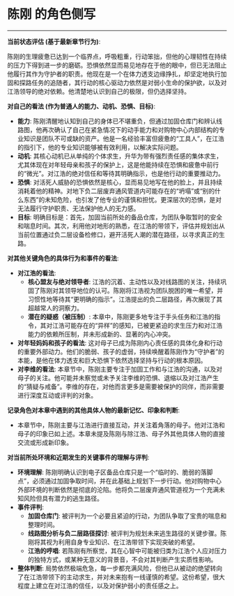 # 陈刚 的角色侧写

---

**当前状态评估 (基于最新章节行为)**:

陈刚的生理疲惫已达到一个临界点，呼吸粗重，行动笨拙，但他的心理韧性在持续的压力下得到进一步的磨砺。恐惧依然显而易见地存在于他的眼中，但已无法阻止他履行其作为守护者的职责。他现在是一个在体力透支边缘挣扎，却坚定地执行加固和探路任务的追随者，其行动的核心驱动力依然是对弱小生命的保护欲，以及对江浩领导的绝对依赖。他清楚地认识到自己的极限，但仍选择坚持。

**对自己的看法 (作为普通人的能力、动机、恐惧、目标)**:

*   **能力**: 陈刚清醒地认知到自己的身体已不堪重负，但通过加固仓库门和辨认线路图，他再次确认了自己在紧急情况下的动手能力和对购物中心内部结构的专业知识是团队不可或缺的资产。他是一名经验丰富但疲惫的“工具人”，在江浩的指引下，他的专业知识能够被有效利用，以解决实际问题。
*   **动机**: 其核心动机已从单纯的个体求生，升华为带有强烈责任感的集体求生，尤其体现在对年轻母亲和孩子的保护上，这是他能持续在恐惧和疲惫中前行的“微光”。对江浩的绝对信任和等待其明确指示，也是他行动的重要推动力。
*   **恐惧**: 对活死人威胁的恐惧依然是核心，显而易见地写在他的脸上，并且持续消耗着他的精神。对地下负二层废弃通风管道内可能存在的“坍塌”或“别的什么东西”的未知危险，也引发了他专业的谨慎和担忧。更深层次的恐惧，是对无法履行守护职责、无法保护他人的无力感。
*   **目标**: 明确目标是：首先，加固当前所处的备品仓库，为团队争取暂时的安全和喘息时间。其次，利用他对地形的熟悉，在江浩的带领下，评估并规划出从当前位置通过负二层设备检修口，避开活死人潮的潜在路径，以寻求真正的生路。

**对其他关键角色的具体行为和事件的看法**:

*   **对江浩的看法**:
    *   **核心盟友与绝对领导者**: 江浩的沉着、主动性以及对线路图的关注，持续巩固了陈刚对其领导地位的认可。陈刚将江浩视为团队脱困的唯一希望，并习惯性地等待其“更明确的指示”。江浩提出的负二层路径，再次展现了其超越常人的洞察力。
    *   **潜在的疑惑（被压制）**: 本章中，陈刚更多地专注于手头任务和江浩的指令，其对江浩可能存在的“异样”的感知，已被更紧迫的求生压力和对江浩能力的依赖所压制，并未形成新的、显著的内心冲突。
*   **对年轻妈妈和孩子的看法**: 这对母子已成为陈刚内心责任感的具体化身和行动的重要外部动力。他们的脆弱、孩子的虚弱，持续唤醒着陈刚作为“守护者”的本能，是他在体力透支和巨大恐惧下依然选择坚持与行动的根本原因。
*   **对李维的看法**: 本章节中，陈刚主要专注于加固工作和与江浩的沟通，以及对母子的关注。他可能并未察觉或未予关注李维的恐惧、退缩以及对江浩产生的“猜疑与戒备”。李维的存在，对他而言更多是需要被保护的同伴，而非需要进行深度互动或评判的对象。

**记录角色对本章中遇到的其他具体人物的最新记忆、印象和判断**:

*   本章节中，陈刚主要与江浩进行直接互动，并关注着角落的母子。他对江浩和母子的印象已如上述。本章未提及陈刚与除江浩、母子外其他具体人物的直接交流或形成新印象。

**对当前所处环境和近期发生的关键事件的理解与评判**:

*   **环境理解**: 陈刚明确认识到电子区备品仓库只是一个“临时的、脆弱的落脚点”，必须通过加固争取时间，并在此基础上规划下一步行动。他对购物中心外部环境的判断依然是彻底的沦陷。他将负二层废弃通风管道视为一个充满未知风险但具有潜力的逃生路径。
*   **事件评判**:
    *   **加固仓库门**: 被评判为一个必要且紧迫的行动，为团队争取了宝贵的喘息和整理时间。
    *   **线路图分析与负二层路径探讨**: 被评判为规划未来逃生路径的关键步骤。陈刚将其视为利用自身专业知识、在江浩带领下实现突破的希望。
    *   **江浩的哼唱**: 若陈刚有所察觉，其在心智中可能被归类为江浩个人应对压力的独特方式，或某种无意义的背景音，不会对其判断产生实质性影响。
*   **整体判断**: 局势依然极端危急，每一步都充满风险，但他已从被动的绝望转向了在江浩带领下的主动求生，并对未来抱有一线谨慎的希望。这份希望，很大程度上建立在对江浩的信任，以及对保护弱小的责任感之上。